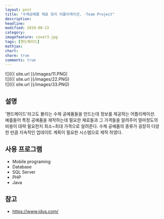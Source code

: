 ```yaml
---
layout: post
title: "수제공예품 재료 정리 어플리케이션, -Team Project"
description: 
headline: 
modified: 2019-08-13
category: 
imagefeature: cover3.jpg
tags: [핸드메이드]
mathjax: 
chart: 
share: true
comments: true
---
```



![]({{ site.url }}/images/11.PNG)  
![]({{ site.url }}/images/22.PNG)  
![]({{ site.url }}/images/33.PNG)  


## 설명
'핸드메이드'라고도 불리는 수제 공예품들을 만드는데 정보를 제공하는 어플리케이션. 
예를들어 특정 공예품을 제작하는데 필요한 재료들과 그 가격들을 알려주어 얼마정도의 비용이 대략 필요한지 최소~최대 가격으로 알려준다.
수제 공예품의 종류가 굉장히 다양한 만큼 지속적인 업데이트 계획이 필요한 시스템으로 제작 하였다. 



## 사용 프로그램
- Mobile programing
- Database
- SQL Server
- PHP
- Java


## 참고
- https://www.idus.com/
